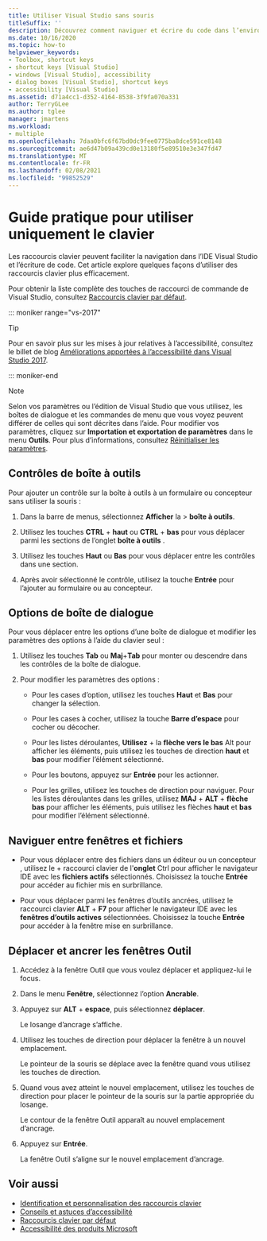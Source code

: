 ```yaml
---
title: Utiliser Visual Studio sans souris
titleSuffix: ''
description: Découvrez comment naviguer et écrire du code dans l’environnement de développement intégré (IDE) Visual Studio en utilisant uniquement le clavier.
ms.date: 10/16/2020
ms.topic: how-to
helpviewer_keywords:
- Toolbox, shortcut keys
- shortcut keys [Visual Studio]
- windows [Visual Studio], accessibility
- dialog boxes [Visual Studio], shortcut keys
- accessibility [Visual Studio]
ms.assetid: d71a4cc1-d352-4164-8538-3f9fa070a331
author: TerryGLee
ms.author: tglee
manager: jmartens
ms.workload:
- multiple
ms.openlocfilehash: 7daa0bfc6f67bd0dc9fee0775ba8dce591ce8148
ms.sourcegitcommit: ae6d47b09a439cd0e13180f5e89510e3e347fd47
ms.translationtype: MT
ms.contentlocale: fr-FR
ms.lasthandoff: 02/08/2021
ms.locfileid: "99852529"
---
```

# <a name="how-to-use-the-keyboard-exclusively"></a>Guide pratique pour utiliser uniquement le clavier

Les raccourcis clavier peuvent faciliter la navigation dans l’IDE Visual Studio et l’écriture de code. Cet article explore quelques façons d’utiliser des raccourcis clavier plus efficacement.

Pour obtenir la liste complète des touches de raccourci de commande de Visual Studio, consultez [Raccourcis clavier par défaut](../../ide/default-keyboard-shortcuts-in-visual-studio.md).

::: moniker range="vs-2017"

> [!TIP]
> Pour en savoir plus sur les mises à jour relatives à l’accessibilité, consultez le billet de blog [Améliorations apportées à l’accessibilité dans Visual Studio 2017](https://devblogs.microsoft.com/visualstudio/accessibility-improvements-in-visual-studio-2017-version-15-3/).

::: moniker-end

> [!NOTE]
> Selon vos paramètres ou l’édition de Visual Studio que vous utilisez, les boîtes de dialogue et les commandes de menu que vous voyez peuvent différer de celles qui sont décrites dans l’aide. Pour modifier vos paramètres, cliquez sur **Importation et exportation de paramètres** dans le menu **Outils**. Pour plus d’informations, consultez [Réinitialiser les paramètres](../environment-settings.md#reset-settings).

## <a name="toolbox-controls"></a>Contrôles de boîte à outils

Pour ajouter un contrôle sur la boîte à outils à un formulaire ou concepteur sans utiliser la souris :

1. Dans la barre de menus, sélectionnez **Afficher** la  >  **boîte à outils**.

2. Utilisez les touches **CTRL** + **haut** ou **CTRL** + **bas** pour vous déplacer parmi les sections de l’onglet **boîte à outils** .

3. Utilisez les touches **Haut** ou **Bas** pour vous déplacer entre les contrôles dans une section.

4. Après avoir sélectionné le contrôle, utilisez la touche **Entrée** pour l’ajouter au formulaire ou au concepteur.

## <a name="dialog-box-options"></a>Options de boîte de dialogue

Pour vous déplacer entre les options d’une boîte de dialogue et modifier les paramètres des options à l’aide du clavier seul :

1. Utilisez les touches **Tab** ou **Maj**+**Tab** pour monter ou descendre dans les contrôles de la boîte de dialogue.

2. Pour modifier les paramètres des options :

   - Pour les cases d’option, utilisez les touches **Haut** et **Bas** pour changer la sélection.

   - Pour les cases à cocher, utilisez la touche **Barre d’espace** pour cocher ou décocher.

   - Pour les listes déroulantes, **Utilisez** + la **flèche vers le bas** Alt pour afficher les éléments, puis utilisez les touches de direction **haut** et **bas** pour modifier l’élément sélectionné.

   - Pour les boutons, appuyez sur **Entrée** pour les actionner.

   - Pour les grilles, utilisez les touches de direction pour naviguer. Pour les listes déroulantes dans les grilles, utilisez **MAJ** + **ALT** + **flèche bas** pour afficher les éléments, puis utilisez les flèches **haut** et **bas** pour modifier l’élément sélectionné.

## <a name="navigate-between-windows-and-files"></a>Naviguer entre fenêtres et fichiers

- Pour vous déplacer entre des fichiers dans un éditeur ou un concepteur , utilisez le + raccourci clavier de l'**onglet** Ctrl pour afficher le navigateur IDE avec les **fichiers actifs** sélectionnés. Choisissez la touche **Entrée** pour accéder au fichier mis en surbrillance.

- Pour vous déplacer parmi les fenêtres d’outils ancrées, utilisez le raccourci clavier **ALT** + **F7** pour afficher le navigateur IDE avec les **fenêtres d’outils actives** sélectionnées. Choisissez la touche **Entrée** pour accéder à la fenêtre mise en surbrillance.

## <a name="move-and-dock-tool-windows"></a>Déplacer et ancrer les fenêtres Outil

1. Accédez à la fenêtre Outil que vous voulez déplacer et appliquez-lui le focus.

2. Dans le menu **Fenêtre**, sélectionnez l’option **Ancrable**.

3. Appuyez sur **ALT** + **espace**, puis sélectionnez **déplacer**.

   Le losange d’ancrage s’affiche.

4. Utilisez les touches de direction pour déplacer la fenêtre à un nouvel emplacement.

   Le pointeur de la souris se déplace avec la fenêtre quand vous utilisez les touches de direction.

5. Quand vous avez atteint le nouvel emplacement, utilisez les touches de direction pour placer le pointeur de la souris sur la partie appropriée du losange.

   Le contour de la fenêtre Outil apparaît au nouvel emplacement d’ancrage.

6. Appuyez sur **Entrée**.

   La fenêtre Outil s’aligne sur le nouvel emplacement d’ancrage.

## <a name="see-also"></a>Voir aussi

* [Identification et personnalisation des raccourcis clavier](../../ide/identifying-and-customizing-keyboard-shortcuts-in-visual-studio.md)
* [Conseils et astuces d’accessibilité](../../ide/reference/accessibility-tips-and-tricks.md)
* [Raccourcis clavier par défaut](../../ide/default-keyboard-shortcuts-in-visual-studio.md)
* [Accessibilité des produits Microsoft](https://www.microsoft.com/accessibility/)
